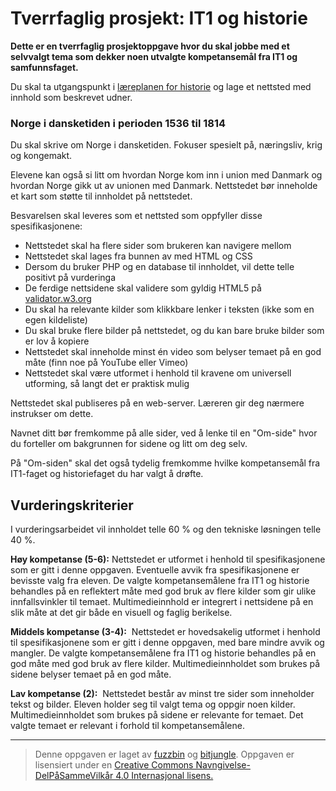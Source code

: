 # Tverrfaglig prosjekt: IT1 og historie

**Dette er en tverrfaglig prosjektoppgave hvor du skal jobbe med et selvvalgt tema som dekker noen utvalgte kompetansemål fra IT1 og samfunnsfaget.**

Du skal ta utgangspunkt i [læreplanen for historie](https://www.udir.no/kl06/HIS1-02/Hele/Kompetansemaal/etter-vg2-studieforberedende-utdanningsprogram) og lage et nettsted med innhold som beskrevet udner.

### Norge i dansketiden i perioden 1536 til 1814
Du skal skrive om Norge i dansketiden. Fokuser spesielt på, næringsliv, krig og kongemakt.

Elevene kan også si litt om hvordan Norge kom inn i union med Danmark og hvordan Norge gikk ut av unionen med Danmark. Nettstedet bør inneholde et kart som støtte til innholdet på nettstedet.

 Besvarelsen skal leveres som et nettsted som oppfyller disse spesifikasjonene:

* Nettstedet skal ha flere sider som brukeren kan navigere mellom
* Nettstedet skal lages fra bunnen av med HTML og CSS
* Dersom du bruker PHP og en database til innholdet, vil dette telle positivt på vurderinga
* De ferdige nettsidene skal validere som gyldig HTML5 på [validator.w3.org](https://validator.w3.org/)
* Du skal ha relevante kilder som klikkbare lenker i teksten (ikke som en egen kildeliste)
* Du skal bruke flere bilder på nettstedet, og du kan bare bruke bilder som er lov å kopiere 
* Nettstedet skal inneholde minst én video som belyser temaet på en god måte (finn noe på YouTube eller Vimeo)
* Nettstedet skal være utformet i henhold til kravene om universell utforming, så langt det er praktisk mulig

Nettstedet skal publiseres på en web-server. Læreren gir deg nærmere instrukser om dette. 

Navnet ditt bør fremkomme på alle sider, ved å lenke til en "Om-side" hvor du forteller om bakgrunnen for sidene og litt om deg selv.

På "Om-siden" skal det også tydelig fremkomme hvilke kompetansemål fra IT1-faget og historiefaget du har valgt å drøfte.


## Vurderingskriterier

I vurderingsarbeidet vil innholdet telle 60 % og den tekniske løsningen telle 40 %.

**Høy kompetanse (5-6):** Nettstedet er utformet i henhold til spesifikasjonene som er gitt i denne oppgaven. Eventuelle avvik fra spesifikasjonene er bevisste valg fra eleven. De valgte kompetansemålene fra IT1 og historie behandles på en reflektert måte med god bruk av flere kilder som gir ulike innfallsvinkler til temaet. Multimedieinnhold er integrert i nettsidene på en slik måte at det gir både en visuell og faglig berikelse.

**Middels kompetanse (3-4):**  Nettstedet er hovedsakelig utformet i henhold til spesifikasjonene som er gitt i denne oppgaven, med bare mindre avvik og mangler. De valgte kompetansemålene fra IT1 og historie behandles på en god måte med god bruk av flere kilder. Multimedieinnholdet som brukes på sidene belyser temaet på en god måte.

**Lav kompetanse (2):**  Nettstedet består av minst tre sider som inneholder tekst og bilder. Eleven holder seg til valgt tema og oppgir noen kilder. Multimedieinnholdet som brukes på sidene er relevante for temaet. Det valgte temaet er relevant i forhold til kompetansemålene.

---

>Denne oppgaven er laget av [fuzzbin](https://github.com/fuzzbin) og [bitjungle](https://github.com/bitjungle).
>Oppgaven er lisensiert under en
>[Creative Commons Navngivelse-DelPåSammeVilkår 4.0 Internasjonal lisens.
](http://creativecommons.org/licenses/by-sa/4.0/)
